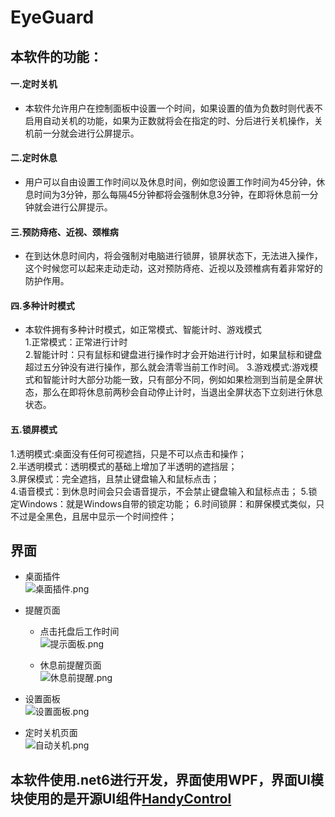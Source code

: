 # EyeGuard
## 本软件的功能：
#### 一.定时关机  
- 本软件允许用户在控制面板中设置一个时间，如果设置的值为负数时则代表不启用自动关机的功能，如果为正数就将会在指定的时、分后进行关机操作，关机前一分就会进行公屏提示。 

#### 二.定时休息  
- 用户可以自由设置工作时间以及休息时间，例如您设置工作时间为45分钟，休息时间为3分钟，那么每隔45分钟都将会强制休息3分钟，在即将休息前一分钟就会进行公屏提示。  

####  三.预防痔疮、近视、颈椎病 
- 在到达休息时间内，将会强制对电脑进行锁屏，锁屏状态下，无法进入操作，这个时候您可以起来走动走动，这对预防痔疮、近视以及颈椎病有着非常好的防护作用。

#### 四.多种计时模式
- 本软件拥有多种计时模式，如正常模式、智能计时、游戏模式  
1.正常模式：正常进行计时    
2.智能计时：只有鼠标和键盘进行操作时才会开始进行计时，如果鼠标和键盘超过五分钟没有进行操作，那么就会清零当前工作时间。
3.游戏模式:游戏模式和智能计时大部分功能一致，只有部分不同，例如如果检测到当前是全屏状态，那么在即将休息前两秒会自动停止计时，当退出全屏状态下立刻进行休息状态。  

#### 五.锁屏模式
1.透明模式:桌面没有任何可视遮挡，只是不可以点击和操作；  
2.半透明模式：透明模式的基础上增加了半透明的遮挡层；  
3.屏保模式：完全遮挡，且禁止键盘输入和鼠标点击；  
4.语音模式：到休息时间会只会语音提示，不会禁止键盘输入和鼠标点击； 
5.锁定Windows：就是Windows自带的锁定功能；
6.时间锁屏：和屏保模式类似，只不过是全黑色，且居中显示一个时间控件；



## 界面
+ 桌面插件  
  ![桌面插件.png](https://img.haokaikai.cn/2023/09/01/d817345b48557.png)

+ 提醒页面
  - 点击托盘后工作时间  
    ![提示面板.png](https://img.haokaikai.cn/2023/09/01/c9ddc155bf82a.png)

  - 休息前提醒页面  
    ![休息前提醒.png](https://img.haokaikai.cn/2023/09/01/ac868f7b4d60a.png)

+ 设置面板  
  ![设置面板.png](https://img.haokaikai.cn/2023/09/01/e995130cad8b2.png)

+ 定时关机页面  
  ![自动关机.png](https://img.haokaikai.cn/2023/09/01/df8797167feb5.png)


## 本软件使用.net6进行开发，界面使用WPF，界面UI模块使用的是开源UI组件[HandyControl](https://github.com/HandyOrg/HandyControl)


